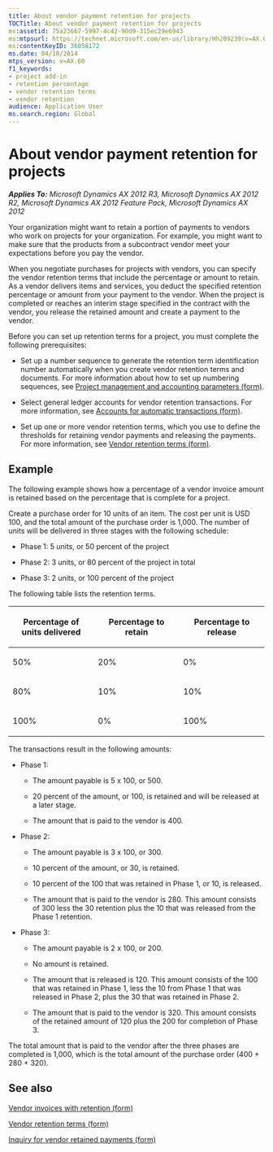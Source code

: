 ```yaml
---
title: About vendor payment retention for projects
TOCTitle: About vendor payment retention for projects
ms:assetid: 75a23667-5997-4c42-90d9-315ec29e6943
ms:mtpsurl: https://technet.microsoft.com/en-us/library/Hh209239(v=AX.60)
ms:contentKeyID: 36058172
ms.date: 04/18/2014
mtps_version: v=AX.60
f1_keywords:
- project add-in
- retention percentage
- vendor retention terms
- vendor retention
audience: Application User
ms.search.region: Global
---
```


# About vendor payment retention for projects 


_**Applies To:** Microsoft Dynamics AX 2012 R3, Microsoft Dynamics AX 2012 R2, Microsoft Dynamics AX 2012 Feature Pack, Microsoft Dynamics AX 2012_

Your organization might want to retain a portion of payments to vendors who work on projects for your organization. For example, you might want to make sure that the products from a subcontract vendor meet your expectations before you pay the vendor.

When you negotiate purchases for projects with vendors, you can specify the vendor retention terms that include the percentage or amount to retain. As a vendor delivers items and services, you deduct the specified retention percentage or amount from your payment to the vendor. When the project is completed or reaches an interim stage specified in the contract with the vendor, you release the retained amount and create a payment to the vendor.

Before you can set up retention terms for a project, you must complete the following prerequisites:

  - Set up a number sequence to generate the retention term identification number automatically when you create vendor retention terms and documents. For more information about how to set up numbering sequences, see [Project management and accounting parameters (form)](https://technet.microsoft.com/en-us/library/aa599440\(v=ax.60\)).

  - Select general ledger accounts for vendor retention transactions. For more information, see [Accounts for automatic transactions (form)](https://technet.microsoft.com/en-us/library/aa548973\(v=ax.60\)).

  - Set up one or more vendor retention terms, which you use to define the thresholds for retaining vendor payments and releasing the payments. For more information, see [Vendor retention terms (form)](https://technet.microsoft.com/en-us/library/hh227442\(v=ax.60\)).

## Example

The following example shows how a percentage of a vendor invoice amount is retained based on the percentage that is complete for a project.

Create a purchase order for 10 units of an item. The cost per unit is USD 100, and the total amount of the purchase order is 1,000. The number of units will be delivered in three stages with the following schedule:

  - Phase 1: 5 units, or 50 percent of the project

  - Phase 2: 3 units, or 80 percent of the project in total

  - Phase 3: 2 units, or 100 percent of the project

The following table lists the retention terms.

<table>
<colgroup>
<col style="width: 33%" />
<col style="width: 33%" />
<col style="width: 33%" />
</colgroup>
<thead>
<tr class="header">
<th><p>Percentage of units delivered</p></th>
<th><p>Percentage to retain</p></th>
<th><p>Percentage to release</p></th>
</tr>
</thead>
<tbody>
<tr class="odd">
<td><p>50%</p></td>
<td><p>20%</p></td>
<td><p>0%</p></td>
</tr>
<tr class="even">
<td><p>80%</p></td>
<td><p>10%</p></td>
<td><p>10%</p></td>
</tr>
<tr class="odd">
<td><p>100%</p></td>
<td><p>0%</p></td>
<td><p>100%</p></td>
</tr>
</tbody>
</table>


The transactions result in the following amounts:

  - Phase 1:
    
      - The amount payable is 5 x 100, or 500.
    
      - 20 percent of the amount, or 100, is retained and will be released at a later stage.
    
      - The amount that is paid to the vendor is 400.

  - Phase 2:
    
      - The amount payable is 3 x 100, or 300.
    
      - 10 percent of the amount, or 30, is retained.
    
      - 10 percent of the 100 that was retained in Phase 1, or 10, is released.
    
      - The amount that is paid to the vendor is 280. This amount consists of 300 less the 30 retention plus the 10 that was released from the Phase 1 retention.

  - Phase 3:
    
      - The amount payable is 2 x 100, or 200.
    
      - No amount is retained.
    
      - The amount that is released is 120. This amount consists of the 100 that was retained in Phase 1, less the 10 from Phase 1 that was released in Phase 2, plus the 30 that was retained in Phase 2.
    
      - The amount that is paid to the vendor is 320. This amount consists of the retained amount of 120 plus the 200 for completion of Phase 3.

The total amount that is paid to the vendor after the three phases are completed is 1,000, which is the total amount of the purchase order (400 + 280 + 320).

## See also

[Vendor invoices with retention (form)](https://technet.microsoft.com/en-us/library/hh209594\(v=ax.60\))

[Vendor retention terms (form)](https://technet.microsoft.com/en-us/library/hh227442\(v=ax.60\))

[Inquiry for vendor retained payments (form)](https://technet.microsoft.com/en-us/library/hh209466\(v=ax.60\))

  


